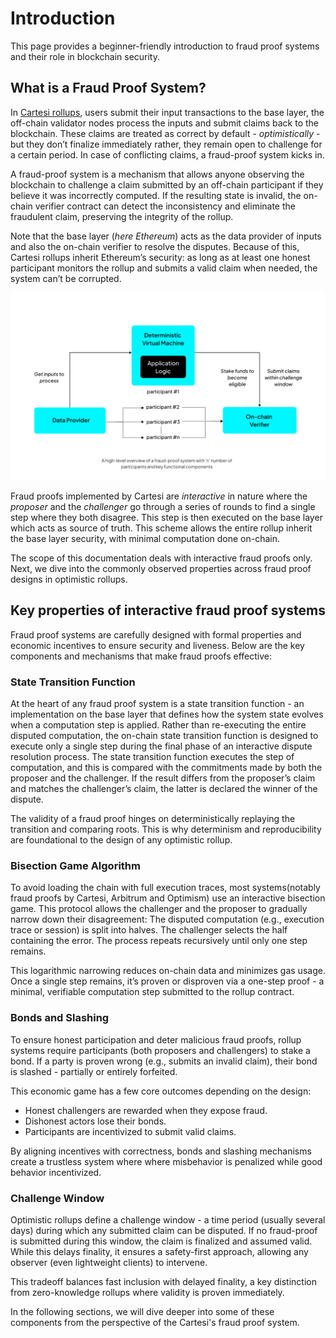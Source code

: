 # Introduction

This page provides a beginner-friendly introduction to fraud proof systems and their role in blockchain security.

## What is a Fraud Proof System?

In [Cartesi rollups](../../../get-started/optimistic-rollups), users submit their input transactions to the base layer, the off-chain validator nodes process the inputs and submit claims back to the blockchain. These claims are treated as correct by default - _optimistically_ - but they don’t finalize immediately rather, they remain open to challenge for a certain period. In case of conflicting claims, a fraud-proof system kicks in.

A fraud-proof system is a mechanism that allows anyone observing the blockchain to challenge a claim submitted by an off-chain participant if they believe it was incorrectly computed. If the resulting state is invalid, the on-chain verifier contract can detect the inconsistency and eliminate the fraudulent claim, preserving the integrity of the rollup.

Note that the base layer (_here Ethereum_) acts as the data provider of inputs and also the on-chain verifier to resolve the disputes. Because of this, Cartesi rollups inherit Ethereum’s security: as long as at least one honest participant monitors the rollup and submits a valid claim when needed, the system can’t be corrupted.



![Fraud Proof](../images/fraud-proofs-general-3.png)

Fraud proofs implemented by Cartesi are *interactive* in nature where the _proposer_ and the _challenger_ go through a series of rounds to find a single step where they both disagree. This step is then executed on the base layer which acts as source of truth. This scheme allows the entire rollup inherit the base layer security, with minimal computation done on-chain.

The scope of this documentation deals with interactive fraud proofs only. Next, we dive into the commonly observed properties across fraud proof designs in optimistic rollups.

## Key properties of interactive fraud proof systems

Fraud proof systems are carefully designed with formal properties and economic incentives to ensure security and liveness. Below are the key components and mechanisms that make fraud proofs effective:

### State Transition Function
At the heart of any fraud proof system is a state transition function - an implementation on the base layer that defines how the system state evolves when a computation step is applied. Rather than re-executing the entire disputed computation, the on-chain state transition function is designed to execute only a single step during the final phase of an interactive dispute resolution process. The state transition function executes the step of computation, and this is compared with the commitments made by both the proposer and the challenger. If the result differs from the proposer’s claim and matches the challenger’s claim, the latter is declared the winner of the dispute.

The validity of a fraud proof hinges on deterministically replaying the transition and comparing roots. This is why determinism and reproducibility are foundational to the design of any optimistic rollup.

### Bisection Game Algorithm
To avoid loading the chain with full execution traces, most systems(notably fraud proofs by Cartesi, Arbitrum and Optimism) use an interactive bisection game. This protocol allows the challenger and the proposer to gradually narrow down their disagreement:
The disputed computation (e.g., execution trace or session) is split into halves.
The challenger selects the half containing the error.
The process repeats recursively until only one step remains.

This logarithmic narrowing reduces on-chain data and minimizes gas usage. Once a single step remains, it’s proven or disproven via a one-step proof - a minimal, verifiable computation step submitted to the rollup contract.

### Bonds and Slashing
To ensure honest participation and deter malicious fraud proofs, rollup systems require participants (both proposers and challengers) to stake a bond. If a party is proven wrong (e.g., submits an invalid claim), their bond is slashed - partially or entirely forfeited.

This economic game has a few core outcomes depending on the design:
- Honest challengers are rewarded when they expose fraud.
- Dishonest actors lose their bonds.
- Participants are incentivized to submit valid claims.

By aligning incentives with correctness, bonds and slashing mechanisms create a trustless system where where misbehavior is penalized while good behavior incentivized.

### Challenge Window
Optimistic rollups define a challenge window - a time period (usually several days) during which any submitted claim can be disputed. If no fraud-proof is submitted during this window, the claim is finalized and assumed valid. While this delays finality, it ensures a safety-first approach, allowing any observer (even lightweight clients) to intervene.

This tradeoff balances fast inclusion with delayed finality, a key distinction from zero-knowledge rollups where validity is proven immediately.

In the following sections, we will dive deeper into some of these components from the perspective of the Cartesi's fraud proof system.
